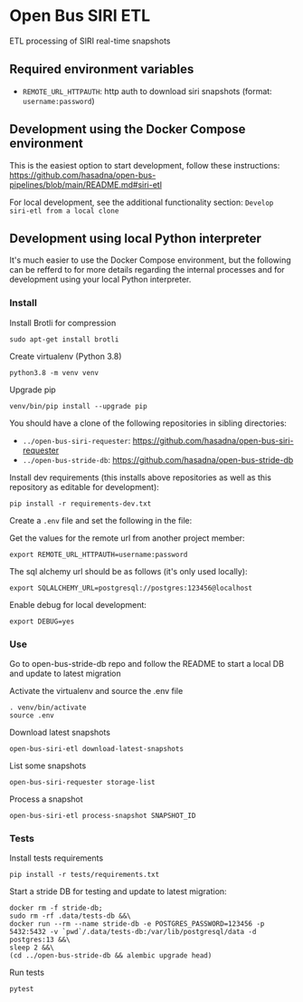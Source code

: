 # Open Bus SIRI ETL

ETL processing of SIRI real-time snapshots

## Required environment variables

* `REMOTE_URL_HTTPAUTH`: http auth to download siri snapshots (format: `username:password`)

## Development using the Docker Compose environment

This is the easiest option to start development, follow these instructions: https://github.com/hasadna/open-bus-pipelines/blob/main/README.md#siri-etl

For local development, see the additional functionality section: `Develop siri-etl from a local clone`

## Development using local Python interpreter

It's much easier to use the Docker Compose environment, but the following can be
refferd to for more details regarding the internal processes and for development
using your local Python interpreter. 

### Install

Install Brotli for compression

```
sudo apt-get install brotli
```

Create virtualenv (Python 3.8)

```
python3.8 -m venv venv
```

Upgrade pip

```
venv/bin/pip install --upgrade pip
```

You should have a clone of the following repositories in sibling directories:

* `../open-bus-siri-requester`: https://github.com/hasadna/open-bus-siri-requester
* `../open-bus-stride-db`: https://github.com/hasadna/open-bus-stride-db

Install dev requirements (this installs above repositories as well as this repository as editable for development):

```
pip install -r requirements-dev.txt
```

Create a `.env` file and set the following in the file:

Get the values for the remote url from another project member:

```
export REMOTE_URL_HTTPAUTH=username:password
```

The sql alchemy url should be as follows (it's only used locally):

```
export SQLALCHEMY_URL=postgresql://postgres:123456@localhost
```

Enable debug for local development:

```
export DEBUG=yes
```

### Use

Go to open-bus-stride-db repo and follow the README to start a local DB and update to latest migration

Activate the virtualenv and source the .env file

```
. venv/bin/activate
source .env
```

Download latest snapshots

```
open-bus-siri-etl download-latest-snapshots
```

List some snapshots

```
open-bus-siri-requester storage-list
```

Process a snapshot

```
open-bus-siri-etl process-snapshot SNAPSHOT_ID
```

### Tests

Install tests requirements

```
pip install -r tests/requirements.txt
```

Start a stride DB for testing and update to latest migration:

```
docker rm -f stride-db;
sudo rm -rf .data/tests-db &&\
docker run --rm --name stride-db -e POSTGRES_PASSWORD=123456 -p 5432:5432 -v `pwd`/.data/tests-db:/var/lib/postgresql/data -d postgres:13 &&\
sleep 2 &&\
(cd ../open-bus-stride-db && alembic upgrade head)
```

Run tests

```
pytest
```